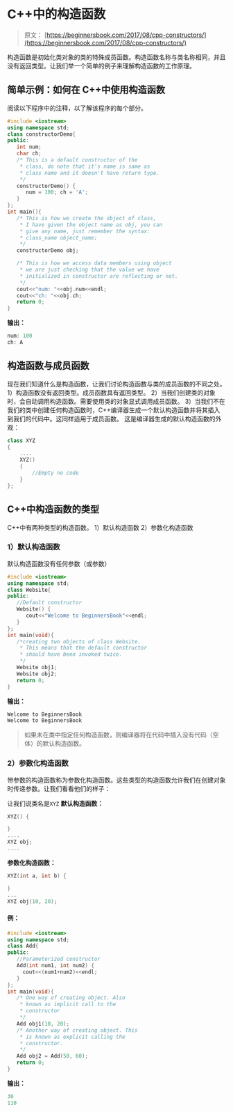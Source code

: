 # C++中的构造函数

> 原文： [https://beginnersbook.com/2017/08/cpp-constructors/](https://beginnersbook.com/2017/08/cpp-constructors/)

构造函数是初始化类对象的类的特殊成员函数。构造函数名称与类名称相同，并且没有返回类型。让我们举一个简单的例子来理解构造函数的工作原理。

## 简单示例：如何在 C++中使用构造函数

阅读以下程序中的注释，以了解该程序的每个部分。

```cpp
#include <iostream>
using namespace std;
class constructorDemo{
public:
   int num;
   char ch;
   /* This is a default constructor of the
    * class, do note that it's name is same as
    * class name and it doesn't have return type.
    */
   constructorDemo() {
      num = 100; ch = 'A';
   }
};
int main(){
   /* This is how we create the object of class,
    * I have given the object name as obj, you can
    * give any name, just remember the syntax:
    * class_name object_name;
    */
   constructorDemo obj;

   /* This is how we access data members using object
    * we are just checking that the value we have
    * initialized in constructor are reflecting or not.
    */
   cout<<"num: "<<obj.num<<endl;
   cout<<"ch: "<<obj.ch;
   return 0;
}
```

**输出：**

```cpp
num: 100
ch: A
```

## 构造函数与成员函数

现在我们知道什么是构造函数，让我们讨论构造函数与类的成员函数的不同之处。
1）构造函数没有返回类型。成员函数具有返回类型。
2）当我们创建类的对象时，会自动调用构造函数。需要使用类的对象显式调用成员函数。
3）当我们不在我们的类中创建任何构造函数时，C++编译器生成一个默认构造函数并将其插入到我们的代码中。这同样适用于成员函数。
这是编译器生成的默认构造函数的外观：

```cpp
class XYZ
{ 
    ....
    XYZ()
    {
        //Empty no code
    }
};

```

## C++中构造函数的类型

C++中有两种类型的构造函数。 1）默认构造函数 2）参数化构造函数

### 1）默认构造函数

默认构造函数没有任何参数（或参数）

```cpp
#include <iostream>
using namespace std;
class Website{
public:
   //Default constructor
   Website() {
      cout<<"Welcome to BeginnersBook"<<endl;
   }
};
int main(void){
   /*creating two objects of class Website.
    * This means that the default constructor
    * should have been invoked twice.
    */
   Website obj1;
   Website obj2;
   return 0;
}
```

**输出：**

```cpp
Welcome to BeginnersBook
Welcome to BeginnersBook
```

> 如果未在类中指定任何构造函数，则编译器将在代码中插入没有代码（空体）的默认构造函数。

### 2）参数化构造函数

带参数的构造函数称为参数化构造函数。这些类型的构造函数允许我们在创建对象时传递参数。让我们看看他们的样子：

让我们说类名是`XYZ`
**默认构造函数：**

```cpp
XYZ() {

}
....
XYZ obj;
....
```

**参数化构造函数：**

```cpp
XYZ(int a, int b) {

}
...
XYZ obj(10, 20);
```

#### 例：

```cpp
#include <iostream>
using namespace std;
class Add{
public:
   //Parameterized constructor
   Add(int num1, int num2) {
     cout<<(num1+num2)<<endl;
   }
};
int main(void){
   /* One way of creating object. Also
    * known as implicit call to the
    * constructor
    */
   Add obj1(10, 20);
   /* Another way of creating object. This
    * is known as explicit calling the
    * constructor.
    */
   Add obj2 = Add(50, 60);
   return 0;
}
```

**输出：**

```cpp
30
110
```